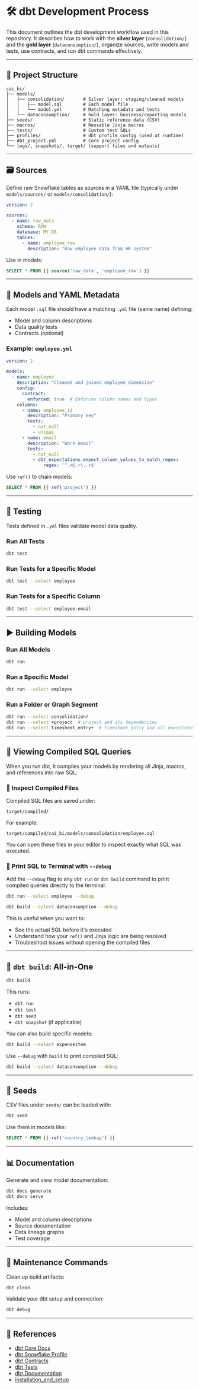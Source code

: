 # 🛠️ dbt Development Process

This document outlines the dbt development workflow used in this repository. It describes how to work with the **silver layer** (`consolidation/`) and the **gold layer** (`dataconsumption/`), organize sources, write models and tests, use contracts, and run dbt commands effectively.

---

## 📁 Project Structure

```
cai_bi/
├── models/
│   ├── consolidation/       # Silver layer: staging/cleaned models
│   │   ├── model.sql        # Each model file
│   │   └── model.yml        # Matching metadata and tests
│   └── dataconsumption/     # Gold layer: business/reporting models
├── seeds/                   # Static reference data (CSV)
├── macros/                  # Reusable Jinja macros
├── tests/                   # Custom test SQLs
├── profiles/                # dbt profile config (used at runtime)
├── dbt_project.yml          # Core project config
└── logs/, snapshots/, target/ (support files and outputs)
```

---

## 🗃️ Sources

Define raw Snowflake tables as sources in a YAML file (typically under `models/sources/` or `models/consolidation/`):

```yaml
version: 2

sources:
  - name: raw_data
    schema: RAW
    database: MY_DB
    tables:
      - name: employee_raw
        description: "Raw employee data from HR system"
```

Use in models:

```sql
SELECT * FROM {{ source('raw_data', 'employee_raw') }}
```

---

## 🧱 Models and YAML Metadata

Each model `.sql` file should have a matching `.yml` file (same name) defining:

- Model and column descriptions
- Data quality tests
- Contracts (optional)

### Example: `employee.yml`

```yaml
version: 2

models:
  - name: employee
    description: "Cleaned and joined employee dimension"
    config:
      contract:
        enforced: true  # Enforces column names and types
    columns:
      - name: employee_id
        description: "Primary key"
        tests:
          - not_null
          - unique
      - name: email
        description: "Work email"
        tests:
          - not_null
          - dbt_expectations.expect_column_values_to_match_regex:
              regex: '^.+@.+\..+$'
```

Use `ref()` to chain models:

```sql
SELECT * FROM {{ ref('project') }}
```

---

## 🧪 Testing

Tests defined in `.yml` files validate model data quality.

### Run All Tests

```bash
dbt test
```

### Run Tests for a Specific Model

```bash
dbt test --select employee
```

### Run Tests for a Specific Column

```bash
dbt test --select employee.email
```

---

## ▶️ Building Models

### Run All Models

```bash
dbt run
```

### Run a Specific Model

```bash
dbt run --select employee
```

### Run a Folder or Graph Segment

```bash
dbt run --select consolidation/
dbt run --select +project  # project and its dependencies
dbt run --select timesheet_entry+  # timesheet_entry and all downstream models
```

---

## 🔎 Viewing Compiled SQL Queries

When you run dbt, it compiles your models by rendering all Jinja, macros, and references into raw SQL.

### 📁 Inspect Compiled Files

Compiled SQL files are saved under:

```
target/compiled/
```

For example:
```
target/compiled/cai_bi/models/consolidation/employee.sql
```

You can open these files in your editor to inspect exactly what SQL was executed.

### 🐛 Print SQL to Terminal with `--debug`

Add the `--debug` flag to any `dbt run` or `dbt build` command to print compiled queries directly to the terminal:

```bash
dbt run --select employee --debug
```

```bash
dbt build --select dataconsumption --debug
```

This is useful when you want to:
- See the actual SQL before it's executed
- Understand how your `ref()` and Jinja logic are being resolved
- Troubleshoot issues without opening the compiled files

---

## 🧱 `dbt build`: All-in-One

```bash
dbt build
```

This runs:
- `dbt run`
- `dbt test`
- `dbt seed`
- `dbt snapshot` (if applicable)

You can also build specific models:

```bash
dbt build --select expenseitem
```

Use `--debug` with `build` to print compiled SQL:

```bash
dbt build --select dataconsumption --debug
```

---

## 🌱 Seeds

CSV files under `seeds/` can be loaded with:

```bash
dbt seed
```

Use them in models like:

```sql
SELECT * FROM {{ ref('country_lookup') }}
```

---

## 📊 Documentation

Generate and view model documentation:

```bash
dbt docs generate
dbt docs serve
```

Includes:
- Model and column descriptions
- Source documentation
- Data lineage graphs
- Test coverage

---

## 🧹 Maintenance Commands

Clean up build artifacts:

```bash
dbt clean
```

Validate your dbt setup and connection:

```bash
dbt debug
```

---

## 🔗 References

- [dbt Core Docs](https://docs.getdbt.com/docs/core)
- [dbt Snowflake Profile](https://docs.getdbt.com/reference/warehouse-profiles/snowflake-profile)
- [dbt Contracts](https://docs.getdbt.com/docs/build/contracts)
- [dbt Tests](https://docs.getdbt.com/docs/build/tests)
- [dbt Documentation](https://docs.getdbt.com/docs/building-a-dbt-project/documentation)
- [installation_and_setup](installation_and_setup.md)
